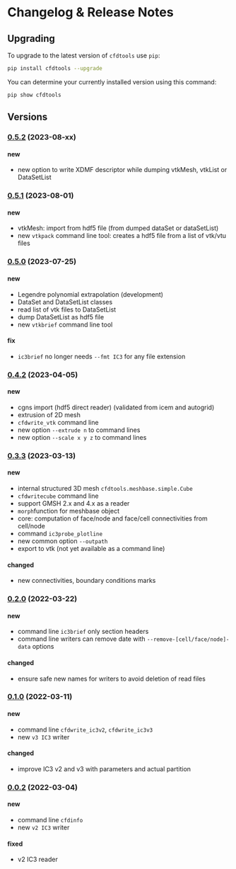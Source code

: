 # Changelog & Release Notes

## Upgrading

To upgrade to the latest version of `cfdtools` use `pip`:

```bash
pip install cfdtools --upgrade
```

You can determine your currently installed version using this command:

```bash
pip show cfdtools
```

## Versions

### [0.5.2](https://pypi.org/project/cfdtools/) (2023-08-xx)

#### new

- new option to write XDMF descriptor while dumping vtkMesh, vtkList or DataSetList

### [0.5.1](https://pypi.org/project/cfdtools/) (2023-08-01)

#### new

- vtkMesh: import from hdf5 file (from dumped dataSet or dataSetList)
- new `vtkpack` command line tool: creates a hdf5 file from a list of vtk/vtu files

### [0.5.0](https://pypi.org/project/cfdtools/) (2023-07-25)

#### new

- Legendre polynomial extrapolation (development)
- DataSet and DataSetList classes
- read list of vtk files to DataSetList
- dump DataSetList as hdf5 file
- new `vtkbrief` command line tool

#### fix

- `ic3brief` no longer needs `--fmt IC3` for any file extension

### [0.4.2](https://pypi.org/project/cfdtools/) (2023-04-05)

#### new

- cgns import (hdf5 direct reader) (validated from icem and autogrid)
- extrusion of 2D mesh
- `cfdwrite_vtk` command line
- new option `--extrude n` to command lines
- new option `--scale x y z` to command lines

### [0.3.3](https://pypi.org/project/cfdtools/) (2023-03-13)

#### new

- internal structured 3D mesh `cfdtools.meshbase.simple.Cube`
- `cfdwritecube` command line
- support GMSH 2.x and 4.x as a reader
- `morph`function for meshbase object
- core: computation of face/node and face/cell connectivities from cell/node
- command `ic3probe_plotline`
- new common option `--outpath`
- export to vtk (not yet available as a command line)

#### changed

- new connectivities, boundary conditions marks

### [0.2.0](https://pypi.org/project/cfdtools/) (2022-03-22)

#### new

- command line `ic3brief` only section headers
- command line writers can remove date with `--remove-[cell/face/node]-data` options

#### changed

- ensure safe new names for writers to avoid deletion of read files

### [0.1.0](https://pypi.org/project/cfdtools/) (2022-03-11)

#### new

- command line `cfdwrite_ic3v2`, `cfdwrite_ic3v3`
- new `v3 IC3` writer

#### changed

- improve IC3 v2 and v3 with parameters and actual partition

### [0.0.2](https://pypi.org/project/cfdtools/) (2022-03-04)

#### new

- command line `cfdinfo`
- new `v2 IC3` writer

#### fixed

- v2 IC3 reader
